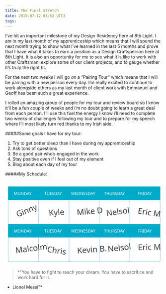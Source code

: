 ```yaml
---
title: The Final Stretch
date: 2015-07-12 03:53 UTC3
tags:
---
```


I’ve hit an important milestone of my Design Residency here at 8th Light. I am in my last month of my apprenticeship which means that I will spend the next month trying to show what i’ve learned in the last 5 months and prove that I have what it takes to earn a position as a Design Craftsperson here at 8th Light. It is also an opportunity for me to see what it is like to work with other Craftsman, explore some of our client projects, and to gauge whether it’s truly the right fit.

For the next two weeks I will go on a “Pairing Tour” which means that I will be pairing with a new person every day. I’m really excited to continue to work alongside others as my last month of client work with Emmanuel and Geoff has been such a great experience.

I rolled an amazing group of people for my tour  and review board so I know it’ll be a fun couple of weeks and i’m no doubt going to learn a great deal from each person. I’ll use this fuel the energy I know i’ll need to complete two weeks of challenges following my tour and to prepare for my speech where I’ll most likely turn red thanks to my Irish side.


#####Some goals I have for my tour:

1. Try to get better sleep than I have during my apprenticeship
2. Ask tons of questions
3. Be a good pair who’s engaged in the work
4. Stay positive even if I feel out of my element
5. Blog about each day of my tour

#####My Schedule:

![Pairing Calendar](/images/Tour_calendar.svg)



>*“You have to fight to reach your dream. You have to sacrifice and work hard for it.
- Lionel Messi”*